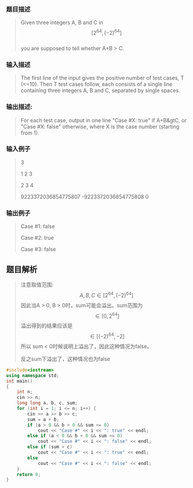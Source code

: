 ### 题目描述

> Given three integers A, B and C in 
$$[2^{64} , (-2)^{64} ]$$  
> you are supposed to tell whether A+B > C.

### 输入描述

> The first line of the input gives the positive number of test cases, T (<=10). Then T test cases follow, each consists of a single line containing three integers A, B and C, separated by single spaces.

### 输出描述:
> For each test case, output in one line "Case #X: true" if A+B&gtC, or "Case #X: false" otherwise, where X is the case number (starting from 1).

### 输入例子
> 3
>
>1 2 3
>
>2 3 4
>
>9223372036854775807 -9223372036854775808 0

### 输出例子
>Case #1: false
>
>Case #2: true
>
>Case #3: false

## 题目解析
>注意取值范围:     
>$$ A,B,C\in[ 2^{64} , (-2)^{64} ]$$ 
>因此当A > 0, B > 0时，sum可能会溢出。sum范围为
>  $$\in[ 0,2^{64} ]$$
>溢出得到的结果应该是
>$$\in[ (-2)^{64},-2 ]$$
>所以 sum < 0时候说明上溢出了，因此这种情况为false。
>
>反之sum下溢出了，这种情况也为false
```C++
#include<iostream>
using namespace std;
int main()
{
	int n;
	cin >> n;
	long long a, b, c, sum;
	for (int i = 1; i <= n; i++) {
		cin >> a >> b >> c;
		sum = a + b;
		if (a > 0 && b > 0 && sum <= 0)
			cout << "Case #" << i << ": true" << endl;
		else if (a < 0 && b < 0 && sum >= 0)
			cout << "Case #" << i << ": false" << endl;
		else if (sum > c)
			cout << "Case #" << i << ": true" << endl;
		else
			cout << "Case #" << i << ": false" << endl;
	}
	return 0;
}
```
